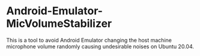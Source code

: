# Android-Emulator-MicVolumeStabilizer
This is a tool to avoid Android Emulator changing the host machine microphone volume randomly causing undesirable noises on Ubuntu 20.04.
